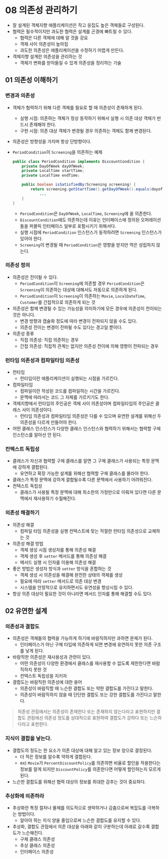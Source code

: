 # 08 의존성 관리하기

- 잘 설계된 객체지향 애플리케이션은 작고 응집도 높은 객체들로 구성된다.
- 협력은 필수적이지만 과도한 협력은 설계를 곤경에 빠트릴 수 있다.
    - 협력은 다른 객체에 대해 알 것을 강요
    - 객체 사이 의존성이 높아짐
    - 과도한 의존성은 애플리케이션을 수정하기 어렵게 만든다.
- 객체지향 설계란 의존성을 관리하는 것
    - 객체가 변화를 받아들일 수 있게 의존성을 정리하는 기술

## 01 의존성 이해하기

### 변경과 의존성

- 객체가 협력하기 위해 다른 객체를 필요로 할 때 의존성이 존재하게 된다.
    - 실행 시점: 의존하는 객체가 정상 동작하기 위해서 실행 시 의존 대상 객체가 반드시 존재해야 한다.
    - 구현 시점: 의존 대상 객체가 변경될 경우 의존하는 객체도 함께 변경된다.
- 의존성은 방향성을 가지며 항상 단방향이다.
- `PeriodCondition`이 `Screening`을 의존하는 예제

    ```java
    public class PeriodCondition implements DiscountCondition {
        private DayOfWeek dayOfWeek;
        private LocalTime startTime;
        private LocalTime endTime;
    
        public boolean isSatisfiedBy(Screening screening) {
            return screening.getStartTime().getDayOfWeek().equals(dayofWeek) &&
                ...
        }
    }
    ```

    - `PeriodCondition`은 `DayOfWeek`, `LocalTime`, `Screening`에 을 의존한다.
    - `DiscountCondition`에도 의존하는데 이유는 인터페이스에 정의된 오퍼레이션들을 퍼블릭 인터페이스 일부로 포함시키기 위해서다.
    - 실행 시점에 `PeriodCondition` 인스턴스가 동작하려면 `Screening` 인스턴스가 있어야 한다.
    - `Screening`이 변경될 때 `PeriodCondition`은 영향을 받지만 역은 성립하지 않는다.

### 의존성 정의

- 의존성은 전이될 수 있다.
    - `PeriodCondition`이 `Screening`에 의존할 경우 `PeriodCondition`은 `Screening`이 의존하는 대상에 대해서도 자동으로 의존하게 된다.
    - `PeriodCondition`이 `Screening`이 의존하는 `Movie`, `LocalDateTime`, `Customer`를 간접적으로 의존하게 되는 것
- 의존성은 함께 변경될 수 있는 가능성을 의미하기에 모든 경우에 의존성이 전이되는 것은 아니다.
    - 변경 방향과 캡슐화 정도에 따라 변경이 전파되지 않을 수도 있다.
    - 의존성 전이는 변경이 전파될 수도 있다는 경고일 뿐이다.
- 의존성 종류
    - 직접 의존성: 직접 의존하는 경우
    - 간접 의존성: 직접적 관계는 없지만 의존성 전이에 의해 영향이 전파되는 경우

### 런타임 의존성과 컴파일타임 의존성

- 런타임
    - 런타임이란 애플리케이션이 실행되는 시점을 가르킨다.
- 컴파일타임
    - 컴파일이란 작성된 코드를 컴파일하는 시간을 가르킨다.
    - 문맥에 따라서는 코드 그 자체를 가르키기도 한다.
- 객체지향에서 런타임의 주인공은 객체 사이 의존성이며 컴파일타임의 주인공은 클래스 사이 의존성이다.
    - 런타임 의존성과 컴파일타임 의존성은 다를 수 있으며 유연한 설계를 위해선 두 의존성을 다르게 만들어야 한다.
- 어떤 클래스 인스턴스가 다양한 클래스 인스턴스와 협력하기 위해서는 협력할 구체 인스턴스를 알아선 안 된다.

### 컨텍스트 독립성

- 클래스가 자신과 협력할 구체 클래스를 알면 그 구체 클래스가 사용되는 특정 문맥에 강하게 결합된다.
    - 유연하고 확장 가능한 설계를 위해선 협력할 구체 클래스를 몰라야 한다.
- 클래스가 특정 문맥에 강하게 결합될수록 다른 문맥에서 사용하기 어려워진다.
- 컨텍스트 독립성
    - 클래스가 사용될 특정 문맥에 대해 최소한의 가정만으로 이뤄져 있다면 다른 문맥에서 재사용하기 수월해진다.

### 의존성 해결하기

- 의존성 해결
    - 컴파일 타임 의존성을 실행 컨텍스트에 맞는 적절한 런타임 의존성으로 교체하는 것
- 의존성 해결 방법
    - 객체 생성 시점 생성자를 통해 의존성 해결
    - 객체 생성 후 `setter` 메서드를 통해 의존성 해결
    - 메서드 실행 시 인자를 이용해 의존성 해결
- 좋은 방법은 생성자 방식과 `setter` 방식을 혼합하는 것
    - 객체 생성 시 의존성을 해결해 완전한 상태의 객체를 생성
    - 필요에 따라 `setter` 메서드로 의존 대상 변경
    - 시스템을 안정적으로 유지하면서도 유연성을 향상시킬 수 있다.
- 항상 의존 대상이 필요한 것이 아니라면 메서드 인자를 통해 해결할 수도 있다.

## 02 유연한 설계

### 의존성과 결합도

- 의존성은 객체들의 협력을 가능하게 하기에 바람직하지만 과하면 문제가 된다.
    - 인터페이스가 아닌 구체 타입에 의존하게 되면 변경에 유연하지 못한 의존 구조를 낳게 된다.
- 바람직한 의존성은 재사용성과 관련이 있다.
    - 어떤 의존성이 다양한 환경에서 클래스를 재사용할 수 없도록 제한한다면 바람직하지 못한 것
    - 컨텍스트 독립성을 지키자
- 결합도는 바람직한 의존성에 대한 용어
    - 의존성이 바람직할 때 느슨한 결합도 또는 약한 결합도를 가진다고 말한다.
    - 의존성이 바람직하지 않을 때 단단한 결합도 또는 강한 결합도를 가진다고 말한다.

> 의존성 관점에서는 의존성이 존재한다 또는 존재하지 않는다라고 표현하지만 결합도 관점에선 의존성 정도를 상대적으로 표현하여 결합도가 강하다 또는 느슨하다라고 표현한다.
>

### 지식이 결합을 낳는다.

- 결합도의 정도는 한 요소가 의존 대상에 대해 알고 있는 정보 양으로 결정된다.
    - 더 적은 정보를 알수록 약하게 결합된다.
    - ex) `Movie`가 `PercentDiscountPolicy`를 의존하면 비율로 할인을 적용한다는 정보를 알게 되지만 `DiscountPolicy`를 의존한다면 어떻게 할인하는지 모르게 된다.
- 느슨한 결합도를 위해선 협력 대상의 정보를 최대한 감추는 것이 중요하다.

### 추상화에 의존하라

- 추상화란 특정 절차나 물체를 의도적으로 생략하거나 감춤으로써 복잡도를 극복하는 방법이다.
    - 알아야 하는 지식 양을 줄임으로써 느슨한 결합도를 유지할 수 있다.
- 추상화, 결합도 관점에서 의존 대상을 아래와 같이 구분하는데 아래로 갈수록 결합도가 느슨해진다.
    - 구체 클래스 의존성
    - 추상 클래스 의존성
    - 인터페이스 의존성
